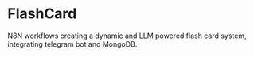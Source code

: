 # FlashCard
N8N workflows creating a dynamic and LLM powered flash card system, integrating telegram bot and MongoDB.
